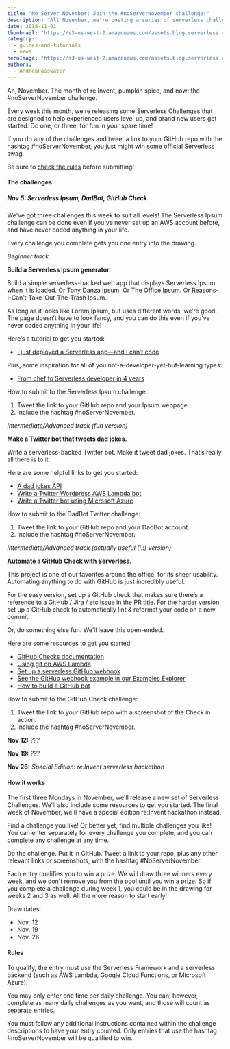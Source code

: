 ```yaml
---
title: "No Server November: Join the #noServerNovember challenge!"
description: "All November, we're posting a series of serverless challenges. Do the challenge, tweet it out, and you might get swag!"
date: 2018-11-01
thumbnail: "https://s3-us-west-2.amazonaws.com/assets.blog.serverless.com/no-server-november-thumb.png"
category:
  - guides-and-tutorials
  - news
heroImage: "https://s3-us-west-2.amazonaws.com/assets.blog.serverless.com/serverless-no-server-november.png"
authors:
  - AndreaPasswater
---
```


Ah, November. The month of re:Invent, pumpkin spice, and now: the #noServerNovember challenge.

Every week this month, we're releasing some Serverless Challenges that are designed to help experienced users level up, and brand new users get started. Do one, or three, for fun in your spare time!

If you do any of the challenges and tweet a link to your GitHub repo with the hashtag #noServerNovember, you just might win some official Serverless swag.

Be sure to [check the rules](#rules) before submitting!

#### The challenges

##### Nov 5: Serverless Ipsum, DadBot, GitHub Check

We've got three challenges this week to suit all levels! The Serverless Ipsum challenge can be done even if you've never set up an AWS account before, and have never coded anything in your life.

Every challenge you complete gets you one entry into the drawing.

*Beginner track*

**Build a Serverless Ipsum generator.**

Build a simple serverless-backed web app that displays Serverless Ipsum when it is loaded. Or Tony Danza Ipsum. Or The Office Ipsum. Or Reasons-I-Can’t-Take-Out-The-Trash Ipsum. 

As long as it looks like Lorem Ipsum, but uses different words, we’re good. The page doesn’t have to look fancy, and you can do this even if you’ve never coded anything in your life!

Here’s a tutorial to get you started:
* [I just deployed a Serverless app—and I can’t code](https://medium.freecodecamp.org/i-just-deployed-a-serverless-app-and-i-cant-code-here-s-how-i-did-it-94983d7b43bd)

Plus, some inspiration for all of you not-a-developer-yet-but-learning types:
* [From chef to Serverless developer in 4 years](https://serverless.com/blog/from-chef-to-serverless-developer-in-4-years/)

How to submit to the Serverless Ipsum challenge:
1. Tweet the link to your GitHub repo and your Ipsum webpage.
2. Include the hashtag #noServerNovember.

*Intermediate/Advanced track (fun version)*

**Make a Twitter bot that tweets dad jokes.**

Write a serverless-backed Twitter bot. Make it tweet dad jokes. That’s really all there is to it.

Here are some helpful links to get you started:
* [A dad jokes API](https://icanhazdadjoke.com/api)
* [Write a Twitter Wordpress AWS Lambda bot](https://garywoodfine.com/twitter-wordpress-aws-lambda-bot/)
* [Write a Twitter bot using Microsoft Azure](https://www.microsoft.com/developerblog/2017/06/01/deploying-bots-using-the-serverless-framework/)

How to submit to the DadBot Twitter challenge:
1. Tweet the link to your GitHub repo and your DadBot account.
2. Include the hashtag #noServerNovember.

*Intermediate/Advanced track (actually useful (!!!) version)*

**Automate a GitHub Check with Serverless.**

This project is one of our favorites around the office, for its sheer usability. Automating anything to do with GitHub is just incredibly useful.

For the easy version, set up a GitHub check that makes sure there’s a reference to a GitHub / Jira / etc issue in the PR title. For the harder version, set up a GitHub check to automatically lint & reformat your code on a new commit.

Or, do something else fun. We’ll leave this open-ended.

Here are some resources to get you started:
* [GitHub Checks documentation](https://developer.github.com/v3/checks/)
* [Using git on AWS Lambda](https://blog.enki.com/using-git-on-aws-lambda-f365a2db706b?gi=c17971d97e6a)
* [Set up a serverless GitHub webhook](https://serverless.com/blog/serverless-github-webhook-slack/)
* [See the GitHub webhook example in our Examples Explorer](https://serverless.com/examples/aws-node-github-webhook-listener)
* [How to build a GitHub bot](https://medium.freecodecamp.org/how-to-build-a-github-bot-with-phantomjs-react-and-serverless-framework-7b66bb575616)

How to submit to the GitHub Check challenge:
1. Tweet the link to your GitHub repo with a screenshot of the Check in action.
2. Include the hashtag #noServerNovember.

**Nov 12:** *???*

**Nov 19:** *???*

**Nov 26:** *Special Edition: re:Invent serverless hackathon*

#### How it works

The first three Mondays in November, we'll release a new set of Serverless Challenges. We’ll also include some resources to get you started. The final week of November, we'll have a special edition re:Invent hackathon instead.

Find a challenge you like! Or better yet, find multiple challenges you like! You can enter separately for every challenge you complete, and you can complete any challenge at any time.

Do the challenge. Put it in GitHub. Tweet a link to your repo, plus any other relevant links or screenshots, with the hashtag #NoServerNovember. 

Each entry qualifies you to win a prize. We will draw three winners every week, and we don't remove you from the pool until you win a prize. So if you complete a challenge during week 1, you could be in the drawing for weeks 2 and 3 as well. All the more reason to start early!

Draw dates:
- Nov. 12
- Nov. 19
- Nov. 26

#### Rules

To qualify, the entry must use the Serverless Framework and a serverless backend (such as AWS Lambda, Google Cloud Functions, or Microsoft Azure).

You may only enter one time per daily challenge. You can, however, complete as many daily challenges as you want, and those will count as separate entries.

You must follow any additional instructions contained within the challenge descriptions to have your entry counted.
Only entries that use the hashtag #noServerNovember will be qualified to win.
